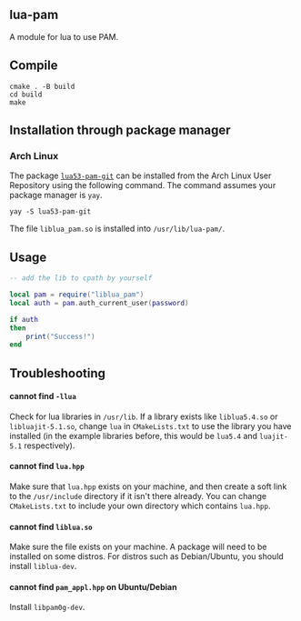 ## lua-pam
A module for lua to use PAM.

## Compile
```shell
cmake . -B build
cd build
make
```

## Installation through package manager

### Arch Linux

The package [`lua53-pam-git`](https://aur.archlinux.org/packages/lua53-pam-git/) can be installed from the Arch Linux User Repository using the following command. The command assumes your package manager is `yay`.

```
yay -S lua53-pam-git
```

The file `liblua_pam.so` is installed into `/usr/lib/lua-pam/`.

## Usage
```lua
-- add the lib to cpath by yourself

local pam = require("liblua_pam")
local auth = pam.auth_current_user(password)

if auth
then
    print("Success!")
end
```

## Troubleshooting
#### cannot find `-llua`
Check for lua libraries in `/usr/lib`. If a library exists like `liblua5.4.so` or `libluajit-5.1.so`, change `lua` in `CMakeLists.txt` to use the library you have installed (in the example libraries before, this would be `lua5.4` and `luajit-5.1` respectively).
#### cannot find `lua.hpp`
Make sure that `lua.hpp` exists on your machine, and then create a soft link to the `/usr/include` directory if it isn't there already. You can change `CMakeLists.txt` to include your own directory which contains `lua.hpp`.
#### cannot find `liblua.so`
Make sure the file exists on your machine. A package will need to be installed on some distros. For distros such as Debian/Ubuntu, you should install `liblua-dev`.
#### cannot find `pam_appl.hpp` on Ubuntu/Debian
Install `libpam0g-dev`.
